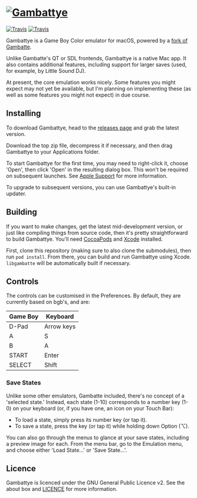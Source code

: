 # [![Gambattye](https://ben10do.github.io/Gambattye/repo-images/banner-0.3.png)](https://github.com/Ben10do/Gambattye)
[![Travis](https://img.shields.io/travis/Ben10do/Gambattye.svg?label=Gambattye&style=for-the-badge)](https://travis-ci.org/Ben10do/Gambattye) [![Travis](https://img.shields.io/travis/Ben10do/gambatte.svg?label=libgambatte&style=for-the-badge)](https://travis-ci.org/Ben10do/gambatte)

Gambattye is a Game Boy Color emulator for macOS, powered by a [fork of Gambatte](https://github.com/Ben10do/gambatte).

Unlike Gambatte's QT or SDL frontends, Gambattye is a native Mac app. It also contains additional features, including support for larger saves (used, for example, by Little Sound DJ).

At present, the core emulation works nicely. Some features you might expect may not yet be available, but I'm planning on implementing these (as well as some features you might not expect) in due course.

## Installing
To download Gambattye, head to the [releases page](https://github.com/Ben10do/Gambattye/releases) and grab the latest version.

Download the top zip file, decompress it if necessary, and then drag Gambattye to your Applications folder.

To start Gambattye for the first time, you may need to right-click it, choose 'Open', then click 'Open' in the resulting dialog box. This won't be required on subsequent launches. See [Apple Support](https://support.apple.com/en-us/HT202491) for more information.

To upgrade to subsequent versions, you can use Gambattye's built-in updater.

## Building
If you want to make changes, get the latest mid-development version, or just like compiling things from source code, then it's pretty straightforward to build Gambattye. You'll need [CocoaPods](https://cocoapods.org) and [Xcode](https://itunes.apple.com/gb/app/xcode/id497799835) installed.

First, clone this repository (making sure to also clone the submodules), then run `pod install`. From there, you can build and run Gambattye using Xcode. `libgambatte` will be automatically built if necessary.

## Controls
The controls can be customised in the Preferences. By default, they are currently based on bgb's, and are:

| Game Boy | Keyboard   |
| -------- | ---------- |
| D-Pad    | Arrow keys |
| A        | S          |
| B        | A          |
| START    | Enter      |
| SELECT   | Shift      |

### Save States
Unlike some other emulators, Gambatte included, there's no concept of a 'selected state.' Instead, each state (1-10) corresponds to a number key (1-0) on your keyboard (or, if you have one, an icon on your Touch Bar):

- To load a state, simply press its number key (or tap it).
- To save a state, press the key (or tap it) while holding down Option (⌥).

You can also go through the menus to glance at your save states, including a preview image for each. From the menu bar, go to the Emulation menu, and choose either 'Load State…' or 'Save State…'.

## Licence
Gambattye is licenced under the GNU General Public Licence v2. See the about box and [LICENCE](https://github.com/Ben10do/Gambattye/blob/master/LICENCE) for more information.
